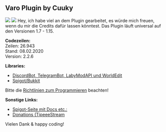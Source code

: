 ## Varo Plugin by Cuuky 
<img src="https://i.imgur.com/AnIMIbN.png">



<img src="https://bstats.org/signatures/bukkit/Varo.svg">
Hey, ich habe viel an dem Plugin gearbeitet, es würde mich freuen, wenn du mir die Credits dafür lassen könntest.
Das Plugin läuft universal auf den Versionen 1.7 - 1.15.</br>


**Codezeilen:**</br>
Zeilen: 26.943</br>
Stand: 08.02.2020</br>
Version: 2.2.6</br>

**Libraries:**</br>
- <a href='https://www.mediafire.com/file/5p7c1e706szh64i/VaroPlugin.rar/file'>DiscordBot, TelegramBot, LabyModAPI und WorldEdit</a>
- <a href='https://getbukkit.org/download/spigot'>Spigot/Bukkit</a>

Bitte die <a href='https://github.com/CuukyOfficial/VaroPlugin/blob/master/CONTRIBUTING.md'>Richtlinien zum Programmieren</a> beachten!

**Sonstige Links:**
- <a href='https://www.spigotmc.org/resources/71075/'>Spigot-Seite mit Docs etc.:</a>
- <a href='https://www.tipeeestream.com/cuuky/donation'>Donations (TipeeeStream</a>

Vielen Dank & happy coding!
